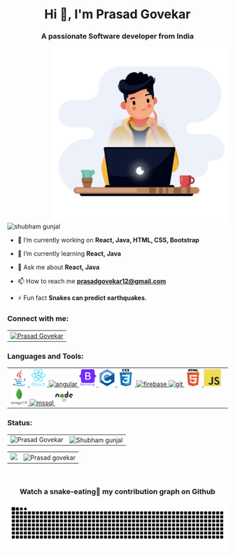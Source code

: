 <h1 align="center">Hi 👋, I'm Prasad Govekar</h1>
<h3 align="center">A passionate Software developer from India</h3>
<img align="right" alt="Coding" width="400" src="https://github.com/prasad-govekar/prasad-govekar/blob/main/Prasad.gif">
<p align="left"> <img src="https://komarev.com/ghpvc/?username=bankar-swapnil&label=Profile%20views&color=0e75b6&style=flat" alt="shubham gunjal" /> </p>

- 🔭 I’m currently working on **React, Java, HTML, CSS, Bootstrap**

- 🌱 I’m currently learning **React, Java**

- 💬 Ask me about **React, Java**

- 📫 How to reach me **prasadgovekar12@gmail.com**

- ⚡ Fun fact **Snakes can predict earthquakes.**

<h3 align="left">Connect with me:</h3>
<table>
  <tr>
    <td><a href="https://www.linkedin.com/in/prasad-govekar-89410a31b/" target="blank"><img align="center" src="https://raw.githubusercontent.com/rahuldkjain/github-profile-readme-generator/master/src/images/icons/Social/linked-in-alt.svg" alt="Prasad Govekar" height="30" width="40" /></a></td>
  </tr>
 </table>


<h3 align="left">Languages and Tools:</h3>
<table>
  <tr>
    <td><a href="https://www.javaprogramming.com/" target="_blank" rel="noreferrer"> <img src="https://raw.githubusercontent.com/devicons/devicon/master/icons/java/java-original.svg" alt="c" width="40" height="40"/></a><a href="https://angular.io" target="_blank" rel="noreferrer">  <img src="https://raw.githubusercontent.com/devicons/devicon/master/icons/react/react-original-wordmark.svg" alt="react" width="40" height="40"/> <img src="https://angular.io/assets/images/logos/angular/angular.svg" alt="angular" width="40" height="40"/> </a> <a href="https://getbootstrap.com" target="_blank" rel="noreferrer"> <img src="https://raw.githubusercontent.com/devicons/devicon/master/icons/bootstrap/bootstrap-plain-wordmark.svg" alt="bootstrap" width="40" height="40"/> </a> <a href="https://www.cprogramming.com/" target="_blank" rel="noreferrer"> <img src="https://raw.githubusercontent.com/devicons/devicon/master/icons/c/c-original.svg" alt="c" width="40" height="40"/> </a> <a href="https://www.w3schools.com/css/" target="_blank" rel="noreferrer"> <img src="https://raw.githubusercontent.com/devicons/devicon/master/icons/css3/css3-original-wordmark.svg" alt="css3" width="40" height="40"/> </a> <a href="https://firebase.google.com/" target="_blank" rel="noreferrer"> <img src="https://www.vectorlogo.zone/logos/firebase/firebase-icon.svg" alt="firebase" width="40" height="40"/> </a> <a href="https://git-scm.com/" target="_blank" rel="noreferrer"> <img src="https://www.vectorlogo.zone/logos/git-scm/git-scm-icon.svg" alt="git" width="40" height="40"/> </a> <a href="https://www.w3.org/html/" target="_blank" rel="noreferrer"> <img src="https://raw.githubusercontent.com/devicons/devicon/master/icons/html5/html5-original-wordmark.svg" alt="html5" width="40" height="40"/> </a> <a href="https://developer.mozilla.org/en-US/docs/Web/JavaScript" target="_blank" rel="noreferrer"> <img src="https://raw.githubusercontent.com/devicons/devicon/master/icons/javascript/javascript-original.svg" alt="javascript" width="40" height="40"/> </a> <a href="https://www.mongodb.com/" target="_blank" rel="noreferrer"> <img src="https://raw.githubusercontent.com/devicons/devicon/master/icons/mongodb/mongodb-original-wordmark.svg" alt="mongodb" width="40" height="40"/> </a> <a href="https://www.microsoft.com/en-us/sql-server" target="_blank" rel="noreferrer"> <img src="https://www.svgrepo.com/show/303229/microsoft-sql-server-logo.svg" alt="mssql" width="40" height="40"/> </a> <a href="https://nodejs.org" target="_blank" rel="noreferrer"> <img src="https://raw.githubusercontent.com/devicons/devicon/master/icons/nodejs/nodejs-original-wordmark.svg" alt="nodejs" width="40" height="40"/></a>
    </td>
  </tr>
 </table>
 

<h3 align="left">Status:</h3>
<table>
  <tr>
    <td><img  width="100%" 
             src="https://github-readme-stats-sigma-five.vercel.app/api?username=prasad-govekar&show_icons=true&locale=en&theme=github_dark&show_icons=true" alt="Prasad Govekar" /></td>
   <td><img align="center" src="https://github-readme-streak-stats.herokuapp.com/?user=shubhamgunjal09&theme=github_dark&show_icons=true" alt="Shubham gunjal" /></td>
  </tr>

  </tr>
 </table>
 
 <table>
  <tr>
    <td><img  src="https://github-profile-summary-cards.vercel.app/api/cards/profile-details?username=prasad-govekar&theme=github_dark&show_icons=true" /></td>
    <td><img align="center" src="https://github-readme-streak-stats.herokuapp.com/?user=prasad-govekar&theme=github_dark&show_icons=true" alt="Prasad govekar" /></td>
  </tr>
 </table>
 


<p>&nbsp; &nbsp; &nbsp; &nbsp; &nbsp; &nbsp; &nbsp; &nbsp; &nbsp; &nbsp; &nbsp; &nbsp; &nbsp; &nbsp; &nbsp; &nbsp; &nbsp; &nbsp; &nbsp;
  <h3 align="center">Watch a snake-eating🐍 my contribution graph on Github</h3>
  <kbd> <img align="cenetr" alt="Coding" width="900" src="https://github.com/prasad-govekar/prasad-govekar/blob/main/github-contribution-grid-snake-dark.svg"></kbd> 
 </p>
